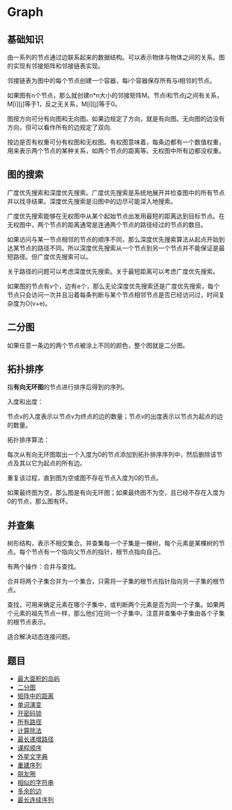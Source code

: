 # Graph

## 基础知识

由一系列的节点通过边联系起来的数据结构。可以表示物体与物体之间的关系。图的实现有邻接矩阵和邻接链表实现。

邻接链表为图中的每个节点创建一个容器，每i个容器保存所有与i相邻的节点。

如果图有n个节点，那么就创建n*n大小的邻接矩阵M。节点i和节点j之间有关系，M[i][j]等于1，反之无关系，M[i][j]等于0。

图按方向可分有向图和无向图。如果边规定了方向，就是有向图。无向图的边没有方向，但可以看作所有的边规定了双向.

按边是否有权重可分有权图和无权图。有权图意味着，每条边都有一个数值权重，用来表示两个节点的某种关系，如两个节点的距离等。无权图中所有边都没权重。

## 图的搜索

广度优先搜索和深度优先搜索。广度优先搜索是系统地展开并检查图中的所有节点并以找寻结果。深度优先搜索是沿图中的边尽可能深入地搜索。

广度优先搜索能够在无权图中从某个起始节点出发用最短的距离达到目标节点。在无权图中，两个节点的距离通常是连通两个节点的路径经过的节点的数目。

如果访问与某一节点相邻的节点的顺序不同，那么深度优先搜索算法从起点开始到达某节点的路径不同。所以深度优先搜索从一个节点到另一个节点并不能保证是最短路径。但广度优先搜索可以。

关于路径的问题可以考虑深度优先搜索。关于最短距离可以考虑广度优先搜索。

如果图的节点有v个，边有e个，那么无论深度优先搜索还是广度优先搜索，每个节点只会访问一次并且沿着每条判断与某个节点相邻节点是否已经访问过，时间复杂度为O(v+e)。

## 二分图

如果任意一条边的两个节点被涂上不同的颜色，整个图就是二分图。

## 拓扑排序

指**有向无环图**的节点进行排序后得到的序列。

入度和出度：

节点v的入度表示以节点v为终点的边的数量；节点v的出度表示以节点为起点的边的数量。

拓扑排序算法：

每次从有向无环图取出一个入度为0的节点添加到拓扑排序序列中，然后删除该节点及其以它为起点的所有边。

重复该过程，直到图为空或图不存在节点入度为0的节点。

如果最终图为空，那么图是有向无环图；如果最终图不为空，且已经不存在入度为0的节点，那么图有环。

## 并查集

树形结构，表示不相交集合。并查集每一个子集是一棵树，每个元素是某棵树的节点。每个节点有一个指向父节点的指针，根节点指向自己。

有两个操作：合并与查找。

合并将两个子集合并为一个集合，只需将一子集的根节点指针指向另一子集的根节点。

查找，可用来确定元素在哪个子集中，或判断两个元素是否为同一个子集。如果两个元素的祖先节点一样，那么他们在同一个子集中。注意并查集中子集由各个子集的根节点表示。

适合解决动态连接问题。

## 题目

* [最大面积的岛屿](src/main/java/io/dure/coding/graph/MaxAreaOfIsland.java)
* [二分图](src/main/java/io/dure/coding/graph/IsBipartite.java)
* [矩阵中的距离](src/main/java/io/dure/coding/graph/UpdateMatrix.java)
* [单词演变](src/main/java/io/dure/coding/graph/LadderLength.java)
* [开密码锁](src/main/java/io/dure/coding/graph/OpenLock.java)
* [所有路径](src/main/java/io/dure/coding/graph/AllPathSourceTarget.java)
* [计算除法](src/main/java/io/dure/coding/graph/CalcEquation.java)
* [最长递增路径](src/main/java/io/dure/coding/graph/LongestIncreasingPath.java)
* [课程顺序](src/main/java/io/dure/coding/graph/FindOrder.java)
* [外星文字典](src/main/java/io/dure/coding/graph/AlienOrder.java)
* [重建序列](src/main/java/io/dure/coding/graph/SequenceReconstruction.java)
* [朋友圈](src/main/java/io/dure/coding/graph/FindCircleNum.java)
* [相似的字符串](src/main/java/io/dure/coding/graph/NumSimilarGroups.java)
* [多余的边](src/main/java/io/dure/coding/graph/FindRedundantConnection.java)
* [最长连续序列](src/main/java/io/dure/coding/graph/LongestConsecutive.java)